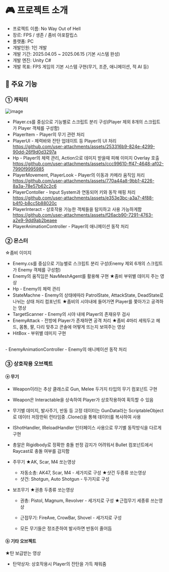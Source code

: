 # 🎮 프로젝트 소개
 - 프로젝트 이름: No Way Out of Hell
 - 장르: FPS / 생존 / 좀비 아포칼립스
 - 플랫폼: PC
 - 개발인원: 1인 개발
 - 개발 기간: 2025.04.05 ~ 2025.06.15 (기본 시스템 완성)
 - 개발 엔진: Unity C#
 - 개발 목표: FPS 게임의 기본 시스템 구현(무기, 조준, 애니메이션, 적 AI 등)

## 📌 주요 기능
 ### ① 캐릭터
 ![image](https://github.com/user-attachments/assets/8cbad999-0c7d-4f0a-9247-005d0a294f00)
 - Player.cs를 중심으로 기능별로 스크립트 분리 구성(Player 제외 8개의 스크립트가 Player 객체를 구성함)
 - PlayerItem - Player의 무기 관련 처리
 - PlayerUI - 체력바와 잔탄 업데이트 등 Player의 UI 처리
https://github.com/user-attachments/assets/253316b9-824e-4299-90dd-26f9d0d3297a
 - Hp - Player의 체력 관리, Action으로 데미지 받을때 피해 이미지 Overlay 호출
https://github.com/user-attachments/assets/ccc99610-ff47-4648-af02-7990f9995985
 - PlayerMovement, PlayerLook - Player의 이동과 카메라 움직임 처리
https://github.com/user-attachments/assets/770a44a8-9bb1-4226-8a3a-78e57b62c2c6
 - PlayerContoller - Input System과 연동되어 키와 동작 매핑 처리
https://github.com/user-attachments/assets/e353e3bc-a3a7-4f88-b4f0-b8cc5b88020c
 - PlayerInteract - 상호작용 가능한 객체들을 탐지하고 사용 가능하게함
https://github.com/user-attachments/assets/f26acb90-7291-4763-a2e9-9dd9ab2beaee
 - PlayerAnimationController - Player의 애니메이션 동작 처리

 ### ② 몬스터
☆좀비 이미지
 - Enemy.cs를 중심으로 기능별로 스크립트 분리 구성(Enemy 제외 6개의 스크립트가 Enemy 객체를 구성함)
 - Enemy의 움직임은 NavMeshAgent를 활용해 구현
★좀비 부위별 데미지 주는 영상
 - Hp - Enemy의 체력 관리
 - StateMachne - Enemy의 상태에따라 PatrolState, AttackState, DeadState로 나뉘는 상태 처리 컴포넌트
★좀비의 시야내에 들어가면 Player를 쫓아가고 공격하는 영상
 - TargetScanner - Enemy의 시야 내에 Player의 존재유무 검사
 - EnemyAttack - 전방에 Player가 존재하면 공격 처리
★좀비 4마리 세워두고 헤드, 몸통, 팔, 다리 맞추고 콘솔에 어떻게 뜨는지 보여주는 영상
 - HitBox - 부위별 데미지 구현
<br>
 - EnemyAnimationController - Enemy의 애니메이션 동작 처리

 ### ③ 상호작용 오브젝트
 
 #### ⓐ 무기
  - Weapon이라는 추상 클래스로 Gun, Melee 두가지 타입의 무기 컴포넌트 구현
  - Weapon은 Interactable을 상속하여 Player가 상호작용하여 획득할 수 있음
  - 무기별 데미지, 발사주기, 반동 등 고정 데이터는 GunData라는 ScriptableObject로 데이터 저장한뒤 런타임중 .Clone()을 통해 데이터를 복사하여 사용
  - IShotHandler, IReloadHandler 인터페이스 사용으로 무기별 동작방식을 다르게 구현
  - 총알은 Rigidbody로 정확한 충돌 판정 감지가 어려워서 Bullet 컴포넌트에서 Raycast로 충돌 여부를 감지함
  
  - 주무기
★AK, Scar, M4 쏘는영상
    - 자동소총: AK47, Scar, M4 - 세가지로 구성
★샷건 두종류 쏘는영상
    - 샷건: Shotgun, Auto Shotgun - 두가지로 구성
  - 보조무기
★권총 두종류 쏘는영상
    - 권총: Pistol, Magnum, Revolver - 세가지로 구성
★근접무기 세종류 쓰는영상
    - 근접무기: FireAxe, CrowBar, Shovel - 세가지로 구성

    - 모든 무기들은 정조준하여 발사하면 반동이 줄어듬
 
#### ⓑ 기타 오브젝트
★탄 보급받는 영상
  - 탄약상자: 상호작용시 Player의 잔탄을 가득 채워줌
